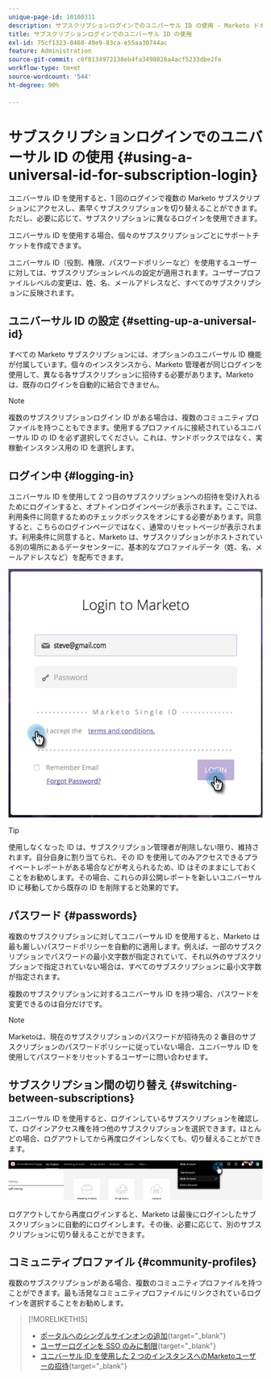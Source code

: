 ```yaml
---
unique-page-id: 10100311
description: サブスクリプションログインでのユニバーサル ID の使用 - Marketo ドキュメント - 製品ドキュメント
title: サブスクリプションログインでのユニバーサル ID の使用
exl-id: 75cf1323-0468-49e9-83ca-e55aa30744ac
feature: Administration
source-git-commit: c0f0134972138eb4fa3498028a4acf5233dbe2fe
workflow-type: tm+mt
source-wordcount: '544'
ht-degree: 90%

---
```


# サブスクリプションログインでのユニバーサル ID の使用 {#using-a-universal-id-for-subscription-login}

ユニバーサル ID を使用すると、1 回のログインで複数の Marketo サブスクリプションにアクセスし、素早くサブスクリプションを切り替えることができます。ただし、必要に応じて、サブスクリプションに異なるログインを使用できます。

ユニバーサル ID を使用する場合、個々のサブスクリプションごとにサポートチケットを作成できます。

ユニバーサル ID（役割、権限、パスワードポリシーなど）を使用するユーザーに対しては、サブスクリプションレベルの設定が適用されます。ユーザープロファイルレベルの変更は、姓、名、メールアドレスなど、すべてのサブスクリプションに反映されます。

## ユニバーサル ID の設定 {#setting-up-a-universal-id}

すべての Marketo サブスクリプションには、オプションのユニバーサル ID 機能が付属しています。個々のインスタンスから、Marketo 管理者が同じログインを使用して、異なる各サブスクリプションに招待する必要があります。Marketoは、既存のログインを自動的に結合できません。

>[!NOTE]
>
>複数のサブスクリプションログイン ID がある場合は、複数のコミュニティプロファイルを持つこともできます。使用するプロファイルに接続されているユニバーサル ID の ID を必ず選択してください。これは、サンドボックスではなく、実稼動インスタンス用の ID を選択します。

## ログイン中 {#logging-in}

ユニバーサル ID を使用して 2 つ目のサブスクリプションへの招待を受け入れるためにログインすると、オプトインログインページが表示されます。ここでは、利用条件に同意するためのチェックボックスをオンにする必要があります。同意すると、こちらのログインページではなく、通常のリセットページが表示されます。利用条件に同意すると、Marketo は、サブスクリプションがホストされている別の場所にあるデータセンターに、基本的なプロファイルデータ（姓、名、メールアドレスなど）を配布できます。

![](assets/using-a-universal-id-for-subscription-login-1.png)

>[!TIP]
>
>使用しなくなった ID は、サブスクリプション管理者が削除しない限り、維持されます。自分自身に割り当てられ、その ID を使用してのみアクセスできるプライベートレポートがある場合などが考えられるため、ID はそのままにしておくことをお勧めします。その場合、これらの非公開レポートを新しいユニバーサル ID に移動してから既存の ID を削除すると効果的です。

## パスワード {#passwords}

複数のサブスクリプションに対してユニバーサル ID を使用すると、Marketo は最も厳しいパスワードポリシーを自動的に適用します。例えば、一部のサブスクリプションでパスワードの最小文字数が指定されていて、それ以外のサブスクリプションで指定されていない場合は、すべてのサブスクリプションに最小文字数が指定されます。

複数のサブスクリプションに対するユニバーサル ID を持つ場合、パスワードを変更できるのは自分だけです。

>[!NOTE]
>
>Marketoは、現在のサブスクリプションのパスワードが招待先の 2 番目のサブスクリプションのパスワードポリシーに従っていない場合、ユニバーサル ID を使用してパスワードをリセットするユーザーに問い合わせます。

## サブスクリプション間の切り替え {#switching-between-subscriptions}

ユニバーサル ID を使用すると、ログインしているサブスクリプションを確認して、ログインアクセス権を持つ他のサブスクリプションを選択できます。ほとんどの場合、ログアウトしてから再度ログインしなくても、切り替えることができます。

![](assets/using-a-universal-id-for-subscription-login-2.png)

ログアウトしてから再度ログインすると、Marketo は最後にログインしたサブスクリプションに自動的にログインします。その後、必要に応じて、別のサブスクリプションに切り替えることができます。

## コミュニティプロファイル {#community-profiles}

複数のサブスクリプションがある場合、複数のコミュニティプロファイルを持つことができます。最も活発なコミュニティプロファイルにリンクされているログインを選択することをお勧めします。

>[!MORELIKETHIS]
>
>* [ポータルへのシングルサインオンの追加](/help/marketo/product-docs/administration/additional-integrations/add-single-sign-on-to-a-portal.md){target="_blank"}
>* [ユーザーログインを SSO のみに制限](/help/marketo/product-docs/administration/additional-integrations/restrict-user-login-to-sso-only.md){target="_blank"}
>* [ユニバーサル ID を使用した 2 つのインスタンスへのMarketoユーザーの招待](https://nation.marketo.com/t5/Knowledgebase/Inviting-Marketo-Users-to-Two-Instances-with-Universal-ID-UID/ta-p/251122){target="_blank"}
